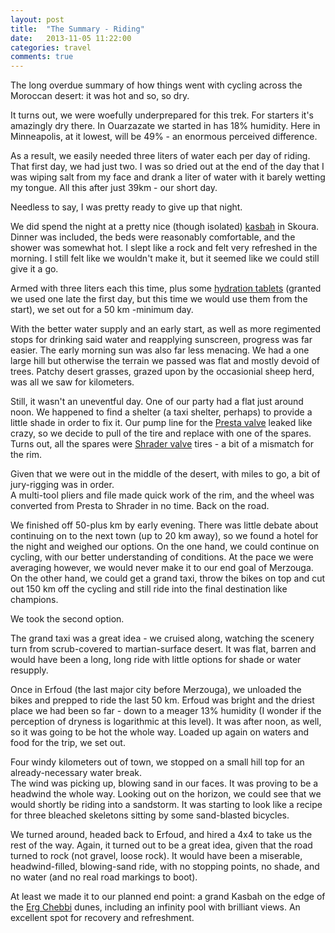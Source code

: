```yaml
---
layout: post
title:  "The Summary - Riding"
date:   2013-11-05 11:22:00
categories: travel 
comments: true
---
```


The long overdue summary of how things went with cycling across the Moroccan desert: it was hot and 
so, so dry.

It turns out, we were woefully underprepared for this trek.  For starters it's amazingly dry there. 
In Ouarzazate we started in has 18% humidity.  Here in Minneapolis, at it lowest, will be 49% - an 
enormous perceived difference.  

As a result, we easily needed three liters of water each per day of riding.  That first day, we had just 
two.  I was so dried out at the end of the day that I was wiping salt from my face and drank a liter 
of water with it barely wetting my tongue. All this after just 39km - our short day. 

Needless to say, I was pretty ready to give up that night.  

We did spend the night at a pretty nice (though isolated) [kasbah](https://en.wikipedia.org/wiki/Kasbah) in Skoura.
Dinner was included, the beds were reasonably comfortable, and the shower was somewhat hot.  I slept like 
a rock and felt very refreshed in the morning.  I still felt like we wouldn't make it, but it seemed like we
could still give it a go. 

Armed with three liters each this time, plus some [hydration tablets](http://www.rei.com/product/791943/nuun-active-hydration-tablets-4-flavor-variety-box) (granted we used one late the 
first day, but this time we would use them from the start), we set out for a 50 km -minimum day. 

With the better water supply and an early start, as well as more regimented stops for drinking said water and
reapplying sunscreen, progress was far easier. The early morning sun was also far less menacing. We had a one 
large hill but otherwise the terrain we passed was flat and mostly devoid of trees.  Patchy desert grasses, 
grazed upon by the occasionial sheep herd, was all we saw for kilometers.

Still, it wasn't an uneventful day.  One of our party had a flat just around noon.  We happened to find a 
shelter (a taxi shelter, perhaps) to provide a little shade in order to fix it.  Our pump line for the 
[Presta valve](https://en.wikipedia.org/wiki/Presta_valve) leaked like crazy, so we decide to pull of the tire and replace with one of the spares.  
Turns out, all the spares were [Shrader valve](https://en.wikipedia.org/wiki/Schrader_valve) tires - a bit of a mismatch for the rim.  

Given that we were out in the middle of the desert, with miles to go, a bit of jury-rigging was in order.  
A multi-tool pliers and file made quick work of the rim, and the wheel was converted from Presta to Shrader 
in no time.  Back on the road.

We finished off 50-plus km by early evening.  There was little debate about continuing on to the next town 
(up to 20 km away), so we found a hotel for the night and weighed our options.  On the one hand, we could 
continue on cycling, with our better understanding of conditions.  At the pace we were averaging however, 
we would never make it to our end goal of Merzouga.  On the other hand, we could get a grand taxi, throw 
the bikes on top and cut out 150 km off the cycling and still ride into the final destination like champions. 

We took the second option.

The grand taxi was a great idea - we cruised along, watching the scenery turn from scrub-covered to 
martian-surface desert.  It was flat, barren and would have been a long, long ride with little options for 
shade or water resupply.  

Once in Erfoud (the last major city before Merzouga), we unloaded the bikes and prepped to ride the last 50 km.
Erfoud was bright and the driest place we had been so far - down to a meager 13% humidity (I wonder if the 
perception of dryness is logarithmic at this level). It was after noon, as well, so it was going to be hot 
the whole way.  Loaded up again on waters and food for the trip, we set out.  

Four windy kilometers out of town, we stopped on a small hill top for an already-necessary water break.  
The wind was picking up, blowing sand in our faces.  It was proving to be a headwind the whole way.  Looking 
out on the horizon, we could see that we would shortly be riding into a sandstorm.  It was starting to look
like a recipe for three bleached skeletons sitting by some sand-blasted bicycles.

We turned around, headed back to Erfoud, and hired a 4x4 to take us the rest of the way.  Again, it turned out 
to be a great idea, given that the road turned to rock (not gravel, loose rock).  It would have been a 
miserable, headwind-filled, blowing-sand ride, with no stopping points, no shade, and no water (and no real 
road markings to boot). 

At least we made it to our planned end point: a grand Kasbah on the edge of the [Erg Chebbi](https://en.wikipedia.org/wiki/Erg_Chebbi) dunes, 
including an infinity pool with brilliant views.  An excellent spot for recovery and refreshment. 

